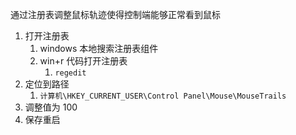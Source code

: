 通过注册表调整鼠标轨迹使得控制端能够正常看到鼠标

1. 打开注册表
	1. windows 本地搜索注册表组件
	2. win+r 代码打开注册表
		1. `regedit`
2. 定位到路径
	1. `计算机\HKEY_CURRENT_USER\Control Panel\Mouse\MouseTrails`
3. 调整值为 100
4. 保存重启
